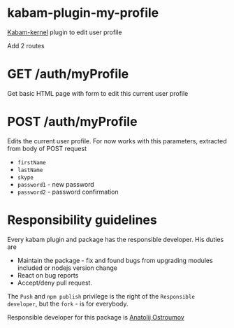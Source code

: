 kabam-plugin-my-profile
========================

[Kabam-kernel](https://github.com/mykabam/kabam-kernel) plugin to edit user profile

Add 2 routes

GET /auth/myProfile
======================
Get basic HTML page with form to edit this current user profile

POST /auth/myProfile
======================
Edits the current user profile.
For now works with this parameters, extracted from body of POST request

- `firstName`
- `lastName`
- `skype`
- `password1` - new password
- `password2` - password confirmation




Responsibility guidelines
================
Every kabam plugin and package has the responsible developer. His duties are

- Maintain the package - fix and found bugs from upgrading modules included or nodejs version change
- React on bug reports
- Accept/deny pull request.

The `Push` and `npm publish` privilege is the right of the `Responsible developer`, but the `fork` - is for everybody.

Responsible developer for this package is  [Anatolij Ostroumov](https://github.com/vodolaz095)